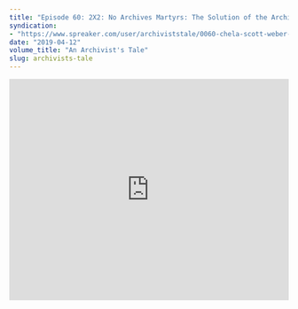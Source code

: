 ```yaml
---
title: "Episode 60: 2X2: No Archives Martyrs: The Solution of the Archives Will Be the Destruction of the Planet (Chela Scott Weber & Mark Matienzo)"
syndication:
- "https://www.spreaker.com/user/archiviststale/0060-chela-scott-weber-and-mark-matienzo_1"
date: "2019-04-12"
volume_title: "An Archivist's Tale"
slug: archivists-tale
---
```


<iframe src="https://widget.spreaker.com/player?episode_id=17458481&theme=dark&autoplay=false&playlist=false&cover_image_url=https%3A%2F%2Fd3wo5wojvuv7l.cloudfront.net%2Fimages.spreaker.com%2Foriginal%2Ff43ab34f60050036d8931248e2da7921.jpg" width="100%" height="400px" frameborder="0"></iframe>
